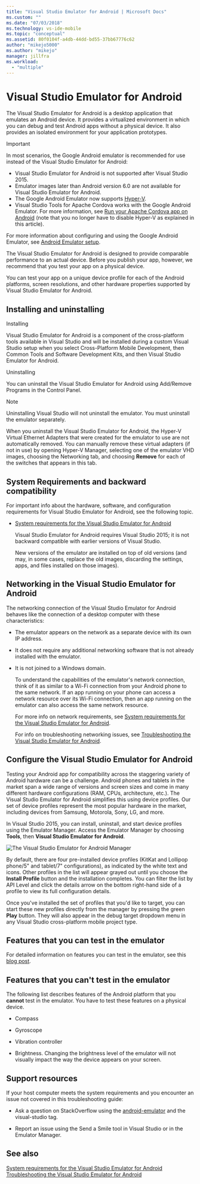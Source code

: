```yaml
---
title: "Visual Studio Emulator for Android | Microsoft Docs"
ms.custom: ""
ms.date: "07/03/2018"
ms.technology: vs-ide-mobile
ms.topic: "conceptual"
ms.assetid: 80f0104f-a4db-44dd-bd55-37bb67776c62
author: "mikejo5000"
ms.author: "mikejo"
manager: jillfra
ms.workload:
  - "multiple"
---
```

# Visual Studio Emulator for Android

The Visual Studio Emulator for Android is a desktop application that emulates an Android device. It provides a virtualized environment in which you can debug and test Android apps without a physical device. It also provides an isolated environment for your application prototypes.

> [!IMPORTANT]
> In most scenarios, the Google Android emulator is recommended for use instead of the Visual Studio Emulator for Android:
> - Visual Studio Emulator for Android is not supported after Visual Studio 2015.
> - Emulator images later than Android version 6.0 are not available for Visual Studio Emulator for Android.
> - The Google Android Emulator now supports [Hyper-V](https://docs.microsoft.com/xamarin/android/get-started/installation/android-emulator/hardware-acceleration#accelerating-with-hyper-v).
> - Visual Studio Tools for Apache Cordova works with the Google Android Emulator. For more information, see [Run your Apache Cordova app on Android](/visualstudio/cross-platform/tools-for-cordova/run-your-app/run-app-android#google-android-emulator) (note that you no longer have to disable Hyper-V as explained in this article).
>
> For more information about configuring and using the Google Android Emulator, see
> [Android Emulator setup](https://docs.microsoft.com/xamarin/android/get-started/installation/android-emulator/).

 The Visual Studio Emulator for Android is designed to provide comparable performance to an actual device. Before you publish your app, however, we recommend that you test your app on a physical device.

 You can test your app on a unique device profile for each of the Android platforms, screen resolutions, and other hardware properties supported by Visual Studio Emulator for Android.

## <a name="Installing"></a> Installing and uninstalling
 Installing

 Visual Studio Emulator for Android is a component of the cross-platform tools available in Visual Studio and will be installed during a custom Visual Studio setup when you select Cross-Platform Mobile Development, then Common Tools and Software Development Kits, and then Visual Studio Emulator for Android.

 Uninstalling

 You can uninstall the Visual Studio Emulator for Android using Add/Remove Programs in the Control Panel.

> [!NOTE]
> Uninstalling Visual Studio will not uninstall the emulator. You must uninstall the emulator separately.

 When you uninstall the Visual Studio Emulator for Android, the Hyper-V Virtual Ethernet Adapters that were created for the emulator to use are not automatically removed. You can manually remove these virtual adapters (if not in use) by opening Hyper-V Manager, selecting one of the emulator VHD images, choosing the Networking tab, and choosing **Remove** for each of the switches that appears in this tab.

## <a name="Requirements"></a> System Requirements and backward compatibility
 For important info about the hardware, software, and configuration requirements for Visual Studio Emulator for Android, see the following topic.

- [System requirements for the Visual Studio Emulator for Android](../cross-platform/system-requirements-for-the-visual-studio-emulator-for-android.md)

  Visual Studio Emulator for Android requires Visual Studio 2015; it is not backward compatible with earlier versions of Visual Studio.

  New versions of the emulator are installed on top of old versions (and may, in some cases, replace the old images, discarding the settings, apps, and files installed on those images).

## <a name="Networking"></a> Networking in the Visual Studio Emulator for Android
 The networking connection of the Visual Studio Emulator for Android behaves like the connection of a desktop computer with these characteristics:

- The emulator appears on the network as a separate device with its own IP address.

- It does not require any additional networking software that is not already installed with the emulator.

- It is not joined to a Windows domain.

  To understand the capabilities of the emulator's network connection, think of it as similar to a Wi-Fi connection from your Android phone to the same network. If an app running on your phone can access a network resource over its Wi-Fi connection, then an app running on the emulator can also access the same network resource.

  For more info on network requirements, see [System requirements for the Visual Studio Emulator for Android](../cross-platform/system-requirements-for-the-visual-studio-emulator-for-android.md).

  For info on troubleshooting networking issues, see [Troubleshooting the Visual Studio Emulator for Android](../cross-platform/troubleshooting-the-visual-studio-emulator-for-android.md).

## <a name="Configuring"></a> Configure the Visual Studio Emulator for Android
 Testing your Android app for compatibility across the staggering variety of Android hardware can be a challenge. Android phones and tablets in the market span a wide range of versions and screen sizes and come in many different hardware configurations (RAM, CPUs, architecture, etc.). The Visual Studio Emulator for Android simplifies this using device profiles. Our set of device profiles represent the most popular hardware in the market, including devices from Samsung, Motorola, Sony, LG, and more.

 In Visual Studio 2015, you can install, uninstall, and start device profiles using the Emulator Manager. Access the Emulator Manager by choosing **Tools**, then **Visual Studio Emulator for Android**.

 ![The Visual Studio Emulator for Android Manager](../cross-platform/media/android_emu_manager.png "Android_Emu_Manager")

 By default, there are four pre-installed device profiles (KitKat and Lollipop phone/5" and tablet/7" configurations), as indicated by the white text and icons. Other profiles in the list will appear grayed out until you choose the **Install Profile** button and the installation completes. You can filter the list by API Level and click the details arrow on the bottom right-hand side of a profile to view its full configuration details.

 Once you've installed the set of profiles that you'd like to target, you can start these new profiles directly from the manager by pressing the green **Play** button. They will also appear in the debug target dropdown menu in any Visual Studio cross-platform mobile project type.

## <a name="FeaturesTest"></a> Features that you can test in the emulator
 For detailed information on features you can test in the emulator, see this [blog post](https://devblogs.microsoft.com/devops/introducing-visual-studios-emulator-for-android/).

## <a name="FeaturesNonTest"></a> Features that you can't test in the emulator
 The following list describes features of the Android platform that you **cannot** test in the emulator. You have to test these features on a physical device.

- Compass

- Gyroscope

- Vibration controller

- Brightness. Changing the brightness level of the emulator will not visually impact the way the device appears on your screen.

## <a name="Support"></a> Support resources
 If your host computer meets the system requirements and you encounter an issue not covered in this troubleshooting guide:

- Ask a question on StackOverflow using the [android-emulator](https://stackoverflow.com/questions/tagged/android-emulator) and the visual-studio tag.

- Report an issue using the Send a Smile tool in Visual Studio or in the Emulator Manager.

## See also
 [System requirements for the Visual Studio Emulator for Android](../cross-platform/system-requirements-for-the-visual-studio-emulator-for-android.md)
 [Troubleshooting the Visual Studio Emulator for Android](../cross-platform/troubleshooting-the-visual-studio-emulator-for-android.md)
